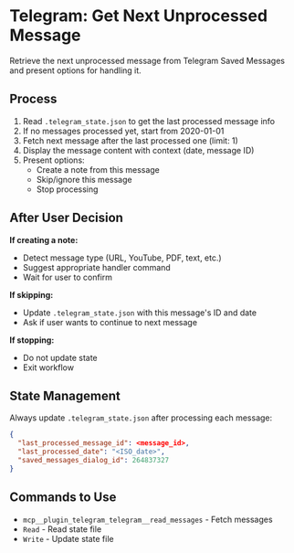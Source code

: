 # Telegram: Get Next Unprocessed Message

Retrieve the next unprocessed message from Telegram Saved Messages and present options for handling it.

## Process

1. Read `.telegram_state.json` to get the last processed message info
2. If no messages processed yet, start from 2020-01-01
3. Fetch next message after the last processed one (limit: 1)
4. Display the message content with context (date, message ID)
5. Present options:
   - Create a note from this message
   - Skip/ignore this message
   - Stop processing

## After User Decision

**If creating a note:**
- Detect message type (URL, YouTube, PDF, text, etc.)
- Suggest appropriate handler command
- Wait for user to confirm

**If skipping:**
- Update `.telegram_state.json` with this message's ID and date
- Ask if user wants to continue to next message

**If stopping:**
- Do not update state
- Exit workflow

## State Management

Always update `.telegram_state.json` after processing each message:
```json
{
  "last_processed_message_id": <message_id>,
  "last_processed_date": "<ISO_date>",
  "saved_messages_dialog_id": 264837327
}
```

## Commands to Use

- `mcp__plugin_telegram_telegram__read_messages` - Fetch messages
- `Read` - Read state file
- `Write` - Update state file
